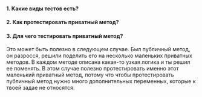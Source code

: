 #### 1. Какие виды тестов есть? 
#### 2. Как протестировать приватный метод? 
#### 3. Для чего тестировать приватный метод? 
Это может быть полезно в следующем случае. Был публичный метод, он разросся, решили поделить его на несколько маленьких приватных методов. В каждом методе описана какая-то узкая 
логика и ты решил ее поменять. В этом случае полезно протестировать именно этот маленький приватный метод, потому что чтобы протестировать публичный метод нужно много 
дополнительных переменных, которые к твоей задае не относятся. 
